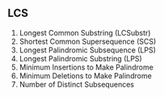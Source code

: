 ## LCS
1. Longest Common Substring (LCSubstr)
2. Shortest Common Supersequence (SCS)
3. Longest Palindromic Subsequence (LPS)
4. Longest Palindromic Substring (LPS)
5. Minimum Insertions to Make Palindrome
6. Minimum Deletions to Make Palindrome
7. Number of Distinct Subsequences